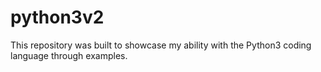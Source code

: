 # python3v2
This repository was built to showcase my ability with the Python3 coding language through examples.
